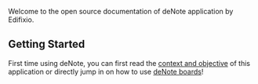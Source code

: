 Welcome to the open source documentation of deNote application by Edifixio.

## Getting Started
First time using deNote, you can first read the [context and objective](/Context-And-Objective) of this application or directly jump in on how to use [deNote boards](/Board)!